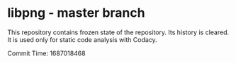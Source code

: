 # libpng - master branch

This repository contains frozen state of the repository.
Its history is cleared. It is used only for static code
analysis with Codacy.

Commit Time: 1687018468